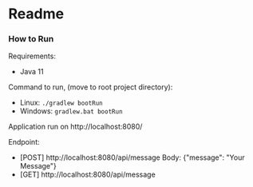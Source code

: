 # Readme

### How to Run
Requirements:
* Java 11

Command to run, (move to root project directory):
* Linux: `./gradlew bootRun`
* Windows: `gradlew.bat bootRun`

Application run on http://localhost:8080/

Endpoint:
* [POST] http://localhost:8080/api/message
  Body: {"message": "Your Message"}
* [GET] http://localhost:8080/api/message
